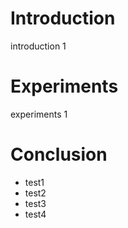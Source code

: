 # Introduction

introduction 1


# Experiments

experiments 1

# Conclusion

+ test1
+ test2
+ test3
+ test4